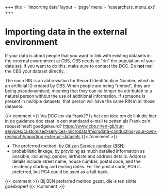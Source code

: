 +++
title = 'Importing data'
layout = 'page'
menu = 'researchers_menu_ext'
+++
# Importing data in the external environment
If your data is about people that you want to link with existing datasets in the external environment at CBS, CBS needs to "rin" the population of your data set. If you want to do this, make sure to contact the DCC. Do **not** mail the CBS your dataset directly.

The noun RIN is an abbreviation for Record Identification Number, which is an artificial ID created by CBS. When people are being "rinned", they are being pseudonymised, meaning that they can no longer be attributed to a natural person without the use of additional information. If someone is present in multiple datasets, that person will have the same RIN in all those datasets.

{{< comment >}} Via DCC ipv via Frank?? Is het een idee om de link die hier in de guidance doc staat in een standaard e-mail te zetten als Frank zo'n request heeft goedgekeurd? https://www.cbs.nl/en-gb/our-services/customised-services-microdata/microdata-conducting-your-own-research/importing-external-datasets {{< /comment >}}.

- The preferred method: by [Citizen Service number (BSN)](https://www.government.nl/topics/personal-data/citizen-service-number-bsn)
- probabilistic linkage, by providing as much detailed information as possible, including: gender, birthdate and address details. Address details include street name, house number, postal code, and the residency starting and ending dates. For the postal code, PC6 is preferred, but PC4 could be used as a fall-back.

{{< comment >}} Bij BSN preferred method gezet, die is ten slotte goedkoper! {{< /comment >}}